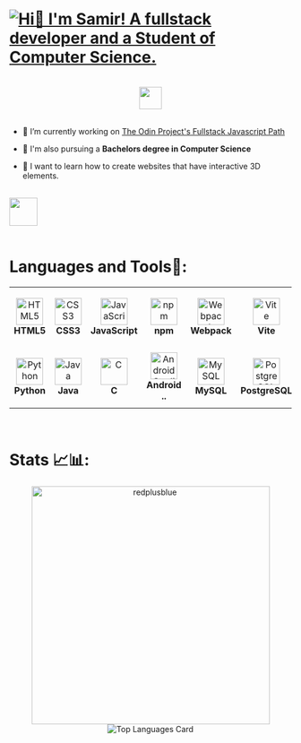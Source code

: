 <h1><a href="https://samirkabra.me/contact"><img src="files/WelcomeAnimation.gif" alt="Hi👋 I'm Samir! A fullstack developer and a Student of Computer Science." title="Click to contact me!"></a></h1>

<br>

<div align="center"><a href="https://samirkabra.me/contact"><img src="https://img.shields.io/badge/Contact_Me-37a779?style=for-the-badge&color=blue" height="40" /></a></div>

<br>

- 🔭 I’m currently working on [The Odin Project's Fullstack Javascript Path](https://www.theodinproject.com/paths/full-stack-javascript?)

- 🌱 I'm also pursuing a <b> Bachelors degree in Computer Science </b>
   
- 📖 I want to learn how to create websites that have interactive 3D elements.

<br>

<div><a href="/projects.md"><img src="https://img.shields.io/badge/Projects-37a779?style=for-the-badge&color=blueviolet" height="50" /></a></div>

<br>

# Languages and Tools:nut_and_bolt::

<!-- Languages and tools table -->
<table>
  <tr>
    <td align="center" height="108" width="108">
      <img
        title="HTML5"
        src="https://cdn.jsdelivr.net/gh/devicons/devicon/icons/html5/html5-plain.svg"
        width="48"
        height="48"
        alt="HTML5"
      />
      <br /><strong>HTML5</strong>
    </td>
    <td align="center" height="108" width="108">
      <img
        title="CSS3"
        src="https://cdn.jsdelivr.net/gh/devicons/devicon/icons/css3/css3-plain.svg"
        width="48"
        height="48"
        alt="CSS3"
      />
      <br /><strong>CSS3</strong>
    </td>
    <td align="center" height="108" width="108">
      <img
        title="JavaScript"
        src="https://cdn.jsdelivr.net/gh/devicons/devicon/icons/javascript/javascript-plain.svg"
        width="48"
        height="48"
        alt="JavaScript"
      />
      <br /><strong>JavaScript</strong>
    </td>
     <td align="center" height="108" width="108">
      <img
        title="npm"
        src="https://cdn.jsdelivr.net/gh/devicons/devicon/icons/npm/npm-original-wordmark.svg"
        width="48"
        height="48"
        alt="npm"
      />
      <br /><strong>npm</strong>
    </td>  
     <td align="center" height="108" width="108">
      <img
        title="Webpack"
        src="https://cdn.jsdelivr.net/gh/devicons/devicon/icons/webpack/webpack-original.svg"
        width="48"
        height="48"
        alt="Webpack"
      />
      <br /><strong>Webpack</strong>
    </td>
   <td align="center" height="108" width="108">
      <img
        title="Vite"
        src="https://upload.wikimedia.org/wikipedia/commons/f/f1/Vitejs-logo.svg"
        width="48"
        height="48"
        alt="Vite"
      />
      <br /><strong>Vite</strong>
    </td>
<td align="center" height="108" width="108">
      <img
        title="Jest"
        src="https://cdn.jsdelivr.net/gh/devicons/devicon/icons/jest/jest-plain.svg"
        width="48"
        height="48"
        alt="Jest"
      />
      <br /><strong>Jest</strong>
    </td>
  <td align="center" height="108" width="108">
      <img
        title="Git/Github"
        src="https://cdn.jsdelivr.net/gh/devicons/devicon/icons/git/git-original.svg"
        width="48"
        height="48"
        alt="Git"
      />
      <br /><strong>Git</strong>
    </td>
</tr>
<tr>
   <td align="center" height="108" width="108">
        <img
          title="Python"
          src="https://cdn.jsdelivr.net/gh/devicons/devicon/icons/python/python-original.svg"
          width="48"
          height="48"
          alt="Python"
        />
        <br /><strong>Python</strong>
      </td>
    <td align="center" height="108" width="108">
      <img
        title="Java"
        src="https://cdn.jsdelivr.net/gh/devicons/devicon/icons/java/java-plain.svg"
        width="48"
        height="48"
        alt="Java"
      />
      <br /><strong>Java</strong>
    </td>
      <td align="center" height="108" width="108">
        <img
          title="C"
          src="https://cdn.jsdelivr.net/gh/devicons/devicon/icons/c/c-original.svg"
          width="48"
          height="48"
          alt="C"
        />
        <br /><strong>C</strong>
      </td>
      <td align="center" height="108" width="108">
        <img
          title="Android Studio"
          src="https://cdn.jsdelivr.net/gh/devicons/devicon/icons/androidstudio/androidstudio-original.svg"
          width="48"
          height="48"
          alt="Android Studio"
        />
        <br /><strong>Android ..</strong>
      </td>
      <td align="center" height="108" width="108">
      <img 
        title="MySQL"
        src="https://cdn.jsdelivr.net/gh/devicons/devicon/icons/mysql/mysql-original.svg"
        width="48"
        height="48"
        alt="MySQL"
      />
      <br /><strong>MySQL</strong>
    </td>
    <td align="center" height="108" width="108">
      <img
        title="PostgreSQL"
        src="https://cdn.jsdelivr.net/gh/devicons/devicon/icons/postgresql/postgresql-original.svg"
        width="48"
        height="48"
        alt="PostgreSQL"
      />
      <br /><strong>PostgreSQL</strong>
    </td>
   <td align="center" height="108" width="108">
      <img
        title="Django"
        src="https://cdn.jsdelivr.net/gh/devicons/devicon/icons/django/django-plain.svg"
        width="48"
        height="48"
        alt="Django"
      />
      <br /><strong>Django</strong>
    </td>
   <td align="center" height="108" width="108">
      <img
        title="Amazon Web Services"
        src="https://cdn.jsdelivr.net/gh/devicons/devicon/icons/amazonwebservices/amazonwebservices-plain-wordmark.svg"
        width="48"
        height="48"
        alt="AWS"
      />
      <br /><strong>AWS</strong>
    </td>
  </tr>
</table>
<br>

# Stats :chart_with_upwards_trend::bar_chart::

<!-- Stats widgets -->
<div align="center">
   <img align="center" width="425" src="https://github-readme-streak-stats.herokuapp.com/?user=redplusblue&theme=dark" alt="redplusblue" />
   <img align="center" src="https://github-readme-stats.vercel.app/api/top-langs/?username=redplusblue&layout=compact&langs_count=9&theme=dark" alt="Top Languages Card" />
</div>

<br>
<!--
<div>
   <img src="https://activity-graph.herokuapp.com/graph?username=redplusblue&theme=tokyo-night&area=true&custom_title=redplusblue's%20contribution%20graph" alt="Contribution Graph" />
</div>


Languages/Tools table Inspired by: [Michał Osman](https://github.com/michalosman/michalosman)
-->

